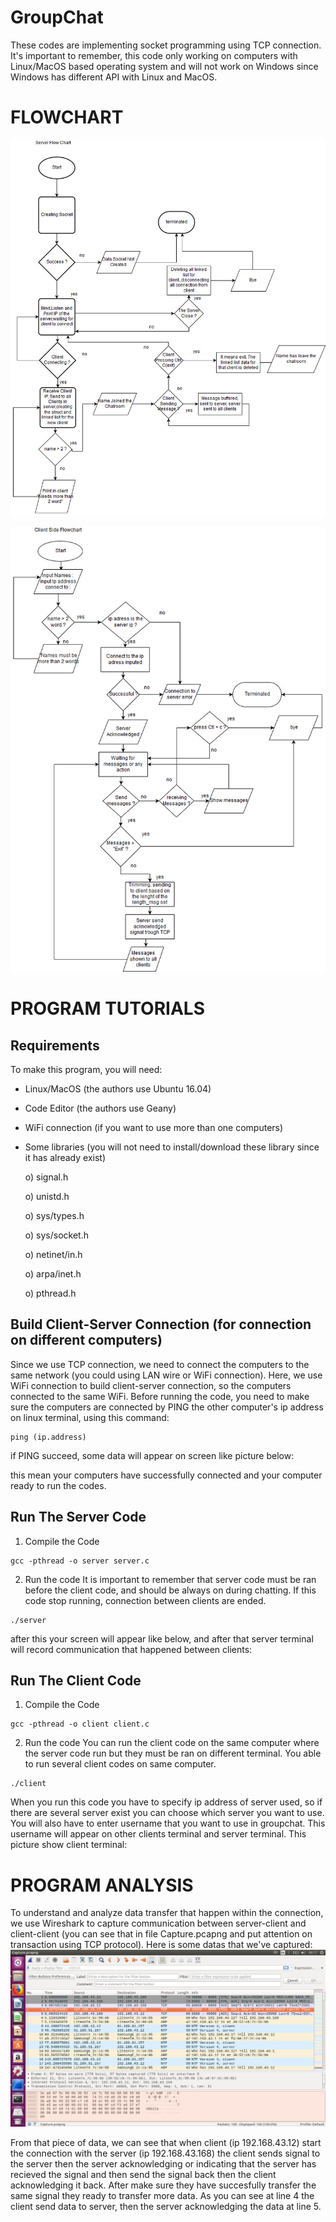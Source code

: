 # GroupChat
These codes are implementing socket programming using TCP connection. It's important to remember, this code only working on computers with Linux/MacOS based operating system and will not work on Windows since Windows has different API with Linux and MacOS.

FLOWCHART
======
![Flowchart](Server.jpg)

![Flowchart](Client.jpg)

PROGRAM TUTORIALS
======
Requirements
--------

To make this program, you will need:
  - Linux/MacOS     (the authors use Ubuntu 16.04)
  - Code Editor     (the authors use Geany)
  - WiFi connection (if you want to use more than one computers)
  - Some libraries  (you will not need to install/download these library since it has already exist)
  
      o) signal.h
      
      o) unistd.h
      
      o) sys/types.h
      
      o) sys/socket.h
      
      o) netinet/in.h
      
      o) arpa/inet.h
      
      o) pthread.h
      
Build Client-Server Connection (for connection on different computers)
--------
Since we use TCP connection, we need to connect the computers to the same network (you could using LAN wire or WiFi connection).
Here, we use WiFi connection to build client-server connection, so the computers connected to the same WiFi. Before running the code, you need to make sure the computers are connected by PING the other computer's ip address on linux terminal, using this command:
```
ping (ip.address)
```
if PING succeed, some data will appear on screen like picture below:


this mean your computers have successfully connected and your computer ready to run the codes.


Run The Server Code
--------

1. Compile the Code
```
gcc -pthread -o server server.c
```
2. Run the code
It is important to remember that server code must be ran before the client code, and should be always on during chatting. If this code stop running, connection between clients are ended.
```
./server
```
after this your screen will appear like below, and after that server terminal will record communication that happened between clients:



Run The Client Code
--------
1. Compile the Code
```
gcc -pthread -o client client.c
```
2. Run the code
You can run the client code on the same computer where the server code run but they must be ran on different terminal. You able to run several client codes on same computer.
```
./client
```
When you run this code you have to specify ip address of server used, so if there are several server exist you can choose which server you want to use. You will also have to enter username that you want to use in groupchat. This username will appear on other clients terminal and server terminal. This picture show client terminal:



PROGRAM ANALYSIS
======
To understand and analyze data transfer that happen within the connection, we use Wireshark to capture communication between server-client and client-client (you can see that in file Capture.pcapng and put attention on transaction using TCP protocol). Here is some datas that we've captured:
                                     ![wireshark](Capture.png)

From that piece of data, we can see that when client (ip 192.168.43.12) start the connection with the server (ip 192.168.43.168) the client sends signal to the server then the server acknowledging or indicating that the server has recieved the signal and then send the signal back then the client acknowledging it back. After make sure they have succesfully transfer the same signal they ready to transfer more data. As you can see at line 4 the client send data to server, then the server acknowledging the data at line 5.   
